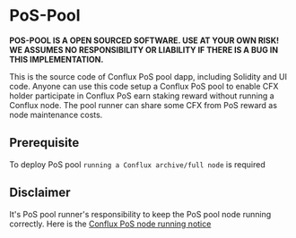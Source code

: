 # PoS-Pool

**POS-POOL IS A OPEN SOURCED SOFTWARE. USE AT YOUR OWN RISK! WE ASSUMES NO RESPONSIBILITY OR LIABILITY IF THERE IS A BUG IN THIS IMPLEMENTATION.**

This is the source code of Conflux PoS pool dapp, including Solidity and UI code. Anyone can use this code setup a Conflux PoS pool to enable CFX holder participate in Conflux PoS earn staking reward without running a Conflux node. The pool runner can share some CFX from PoS reward as node maintenance costs.

## Prerequisite

To deploy PoS pool `running a Conflux archive/full node` is required

## Disclaimer

It's PoS pool runner's responsibility to keep the PoS pool node running correctly. Here is the [Conflux PoS node running notice](https://forum.conflux.fun/t/guideline-for-the-usage-of-conflux-governance-beta-conflux-v2-0-0-testnet/12591)